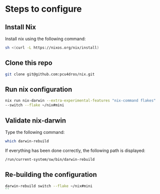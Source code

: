 # Steps to configure

## Install Nix

Install nix using the following command:

```bash
sh <(curl -L https://nixos.org/nix/install)
```

## Clone this repo

```bash
git clone git@github.com:pcu4dros/nix.git
```

## Run nix configuration

```bash
nix run nix-darwin --extra-experimental-features "nix-command flakes" 
--switch --flake ~/nix#mini
```

## Validate nix-darwin

Type the following command:

```bash
which darwin-rebuild
```

If everything has been done correctly, the following path is displayed:

```bash
/run/current-system/sw/bin/darwin-rebuild
```

## Re-building the configuration

```bash
darwin-rebuild switch --flake ~/nix#mini
``
